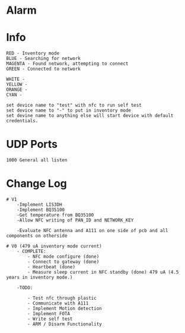 # Alarm
# Info
    RED - Inventory mode
    BLUE - Searching for network
    MAGENTA - Found network, attempting to connect
    GREEN - Connected to network
    
    WHITE -
    YELLOW -
    ORANGE -
    CYAN -

    set device name to "test" with nfc to run self test
    set device name to "-" to put in inventory mode
    set devine name to anything else will start device with default credentials.

# UDP Ports
    1000 General all listen

# Change Log
    # V1
        -Implement LIS3DH
        -Implement BQ35100
        -Get temperature from BQ35100
        -Allow NFC writing of PAN_ID and NETWORK_KEY

        -Evaluate NFC antenna and A111 on one side of pcb and all components on otherside

    # V0 (479 uA inventory mode current)
        - COMPLETE:
            - NFC mode configure (done)
            - Connect to gateway (done)
            - Heartbeat (done)
            - Measure sleep current in NFC standby (done) 479 uA (4.5 years in inventory mode.)

        -TODO:
            
            - Test nfc through plastic
            - Communicate with A111
            - Implement Motion detection
            - Implement FOTA
            - Write self test
            - ARM / Disarm Functionality